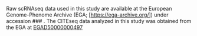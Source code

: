 Raw scRNAseq data used in this study are available at the European Genome-Phenome Archive (EGA; [https://ega-archive.org/]) under accession ### . The CITEseq data analyzed in this study was obtained from the EGA at [EGAD50000000497](EGAD50000000497)
